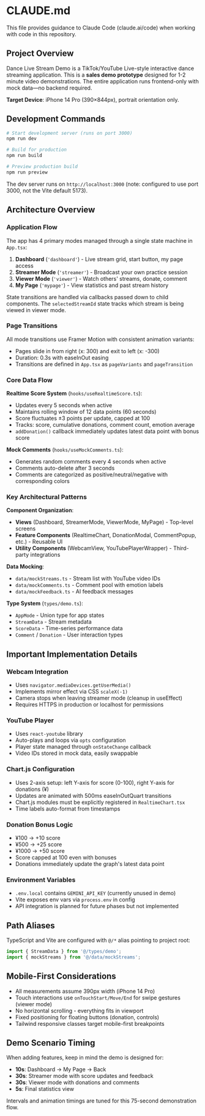 # CLAUDE.md

This file provides guidance to Claude Code (claude.ai/code) when working with code in this repository.

## Project Overview

Dance Live Stream Demo is a TikTok/YouTube Live-style interactive dance streaming application. This is a **sales demo prototype** designed for 1-2 minute video demonstrations. The entire application runs frontend-only with mock data—no backend required.

**Target Device**: iPhone 14 Pro (390×844px), portrait orientation only.

## Development Commands

```bash
# Start development server (runs on port 3000)
npm run dev

# Build for production
npm run build

# Preview production build
npm run preview
```

The dev server runs on `http://localhost:3000` (note: configured to use port 3000, not the Vite default 5173).

## Architecture Overview

### Application Flow

The app has 4 primary modes managed through a single state machine in `App.tsx`:

1. **Dashboard** (`'dashboard'`) - Live stream grid, start button, my page access
2. **Streamer Mode** (`'streamer'`) - Broadcast your own practice session
3. **Viewer Mode** (`'viewer'`) - Watch others' streams, donate, comment
4. **My Page** (`'mypage'`) - View statistics and past stream history

State transitions are handled via callbacks passed down to child components. The `selectedStreamId` state tracks which stream is being viewed in viewer mode.

### Page Transitions

All mode transitions use Framer Motion with consistent animation variants:
- Pages slide in from right (x: 300) and exit to left (x: -300)
- Duration: 0.3s with easeInOut easing
- Transitions are defined in `App.tsx` as `pageVariants` and `pageTransition`

### Core Data Flow

**Realtime Score System** (`hooks/useRealtimeScore.ts`):
- Updates every 5 seconds when active
- Maintains rolling window of 12 data points (60 seconds)
- Score fluctuates ±3 points per update, capped at 100
- Tracks: score, cumulative donations, comment count, emotion average
- `addDonation()` callback immediately updates latest data point with bonus score

**Mock Comments** (`hooks/useMockComments.ts`):
- Generates random comments every 4 seconds when active
- Comments auto-delete after 3 seconds
- Comments are categorized as positive/neutral/negative with corresponding colors

### Key Architectural Patterns

**Component Organization**:
- **Views** (Dashboard, StreamerMode, ViewerMode, MyPage) - Top-level screens
- **Feature Components** (RealtimeChart, DonationModal, CommentPopup, etc.) - Reusable UI
- **Utility Components** (WebcamView, YouTubePlayerWrapper) - Third-party integrations

**Data Mocking**:
- `data/mockStreams.ts` - Stream list with YouTube video IDs
- `data/mockComments.ts` - Comment pool with emotion labels
- `data/mockFeedback.ts` - AI feedback messages

**Type System** (`types/demo.ts`):
- `AppMode` - Union type for app states
- `StreamData` - Stream metadata
- `ScoreData` - Time-series performance data
- `Comment` / `Donation` - User interaction types

## Important Implementation Details

### Webcam Integration
- Uses `navigator.mediaDevices.getUserMedia()`
- Implements mirror effect via CSS `scaleX(-1)`
- Camera stops when leaving streamer mode (cleanup in useEffect)
- Requires HTTPS in production or localhost for permissions

### YouTube Player
- Uses `react-youtube` library
- Auto-plays and loops via `opts` configuration
- Player state managed through `onStateChange` callback
- Video IDs stored in mock data, easily swappable

### Chart.js Configuration
- Uses 2-axis setup: left Y-axis for score (0-100), right Y-axis for donations (¥)
- Updates are animated with 500ms easeInOutQuart transitions
- Chart.js modules must be explicitly registered in `RealtimeChart.tsx`
- Time labels auto-format from timestamps

### Donation Bonus Logic
- ¥100 → +10 score
- ¥500 → +25 score
- ¥1000 → +50 score
- Score capped at 100 even with bonuses
- Donations immediately update the graph's latest data point

### Environment Variables
- `.env.local` contains `GEMINI_API_KEY` (currently unused in demo)
- Vite exposes env vars via `process.env` in config
- API integration is planned for future phases but not implemented

## Path Aliases

TypeScript and Vite are configured with `@/*` alias pointing to project root:
```typescript
import { StreamData } from '@/types/demo';
import { mockStreams } from '@/data/mockStreams';
```

## Mobile-First Considerations

- All measurements assume 390px width (iPhone 14 Pro)
- Touch interactions use `onTouchStart/Move/End` for swipe gestures (viewer mode)
- No horizontal scrolling - everything fits in viewport
- Fixed positioning for floating buttons (donation, controls)
- Tailwind responsive classes target mobile-first breakpoints

## Demo Scenario Timing

When adding features, keep in mind the demo is designed for:
- **10s**: Dashboard → My Page → Back
- **30s**: Streamer mode with score updates and feedback
- **30s**: Viewer mode with donations and comments
- **5s**: Final statistics view

Intervals and animation timings are tuned for this 75-second demonstration flow.
